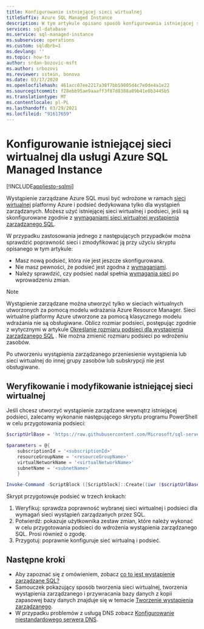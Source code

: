 ```yaml
---
title: Konfigurowanie istniejącej sieci wirtualnej
titleSuffix: Azure SQL Managed Instance
description: W tym artykule opisano sposób konfigurowania istniejącej sieci wirtualnej i podsieci, w której można wdrożyć wystąpienie zarządzane usługi Azure SQL.
services: sql-database
ms.service: sql-managed-instance
ms.subservice: operations
ms.custom: sqldbrb=1
ms.devlang: ''
ms.topic: how-to
author: srdan-bozovic-msft
ms.author: srbozovi
ms.reviewer: sstein, bonova
ms.date: 03/17/2020
ms.openlocfilehash: 461acc07ee2217a38f7bb59805d4c7e0de4a1e22
ms.sourcegitcommit: f28ebb95ae9aaaff3f87d8388a09b41e0b3445b5
ms.translationtype: MT
ms.contentlocale: pl-PL
ms.lasthandoff: 03/29/2021
ms.locfileid: "91617659"
---
```

# <a name="configure-an-existing-virtual-network-for-azure-sql-managed-instance"></a>Konfigurowanie istniejącej sieci wirtualnej dla usługi Azure SQL Managed Instance
[!INCLUDE[appliesto-sqlmi](../includes/appliesto-sqlmi.md)]

Wystąpienie zarządzane Azure SQL musi być wdrożone w ramach [sieci wirtualnej](../../virtual-network/virtual-networks-overview.md) platformy Azure i podsieć dedykowana tylko dla wystąpień zarządzanych. Możesz użyć istniejącej sieci wirtualnej i podsieci, jeśli są skonfigurowane zgodnie z [wymaganiami sieci wirtualnej wystąpienia zarządzanego SQL](connectivity-architecture-overview.md#network-requirements).

W przypadku zastosowania jednego z następujących przypadków można sprawdzić poprawność sieci i zmodyfikować ją przy użyciu skryptu opisanego w tym artykule:

- Masz nową podsieć, która nie jest jeszcze skonfigurowana.
- Nie masz pewności, że podsieć jest zgodna z [wymaganiami](connectivity-architecture-overview.md#network-requirements).
- Należy sprawdzić, czy podsieć nadal spełnia [wymagania sieci](connectivity-architecture-overview.md#network-requirements) po wprowadzeniu zmian.

> [!Note]
> Wystąpienie zarządzane można utworzyć tylko w sieciach wirtualnych utworzonych za pomocą modelu wdrażania Azure Resource Manager. Sieci wirtualne platformy Azure utworzone za pomocą klasycznego modelu wdrażania nie są obsługiwane. Oblicz rozmiar podsieci, postępując zgodnie z wytycznymi w artykule [Określanie rozmiaru podsieci dla wystąpienia zarządzanego SQL](vnet-subnet-determine-size.md) . Nie można zmienić rozmiaru podsieci po wdrożeniu zasobów.
>
> Po utworzeniu wystąpienia zarządzanego przeniesienie wystąpienia lub sieci wirtualnej do innej grupy zasobów lub subskrypcji nie jest obsługiwane.

## <a name="validate-and-modify-an-existing-virtual-network"></a>Weryfikowanie i modyfikowanie istniejącej sieci wirtualnej

Jeśli chcesz utworzyć wystąpienie zarządzane wewnątrz istniejącej podsieci, zalecamy wykonanie następującego skryptu programu PowerShell w celu przygotowania podsieci:

```powershell
$scriptUrlBase = 'https://raw.githubusercontent.com/Microsoft/sql-server-samples/master/samples/manage/azure-sql-db-managed-instance/delegate-subnet'

$parameters = @{
    subscriptionId = '<subscriptionId>'
    resourceGroupName = '<resourceGroupName>'
    virtualNetworkName = '<virtualNetworkName>'
    subnetName = '<subnetName>'
    }

Invoke-Command -ScriptBlock ([Scriptblock]::Create((iwr ($scriptUrlBase+'/delegateSubnet.ps1?t='+ [DateTime]::Now.Ticks)).Content)) -ArgumentList $parameters
```

Skrypt przygotowuje podsieć w trzech krokach:

1. Weryfikuj: sprawdza poprawność wybranej sieci wirtualnej i podsieci dla wymagań sieci wystąpień zarządzanych przez SQL.
2. Potwierdź: pokazuje użytkownika zestaw zmian, które należy wykonać w celu przygotowania podsieci do wdrożenia wystąpienia zarządzanego SQL. Prosi również o zgodę.
3. Przygotuj: poprawnie konfiguruje sieć wirtualną i podsieć.

## <a name="next-steps"></a>Następne kroki

- Aby zapoznać się z omówieniem, zobacz [co to jest wystąpienie zarządzane SQL?](sql-managed-instance-paas-overview.md)
- Samouczek pokazujący sposób tworzenia sieci wirtualnej, tworzenia wystąpienia zarządzanego i przywracania bazy danych z kopii zapasowej bazy danych znajduje się w temacie [Tworzenie wystąpienia zarządzanego](instance-create-quickstart.md).
- W przypadku problemów z usługą DNS zobacz [Konfigurowanie niestandardowego serwera DNS](custom-dns-configure.md).
